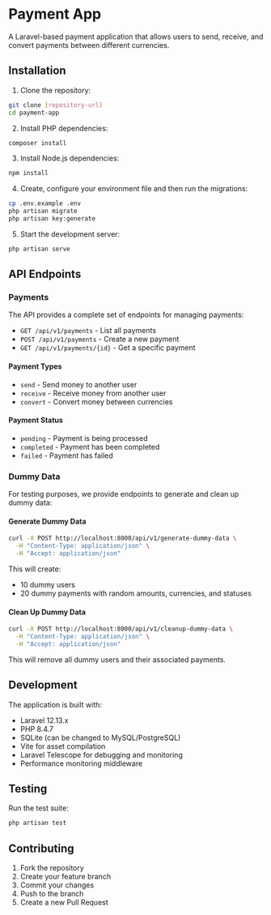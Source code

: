 # Payment App

A Laravel-based payment application that allows users to send, receive, and convert payments between different currencies.

## Installation

1. Clone the repository:

```bash
git clone [repository-url]
cd payment-app
```

2. Install PHP dependencies:

```bash
composer install
```

3. Install Node.js dependencies:

```bash
npm install
```

4. Create, configure your environment file and then run the migrations:

```bash
cp .env.example .env
php artisan migrate
php artisan key:generate
```

5. Start the development server:

```bash
php artisan serve
```

## API Endpoints

### Payments

The API provides a complete set of endpoints for managing payments:

- `GET /api/v1/payments` - List all payments
- `POST /api/v1/payments` - Create a new payment
- `GET /api/v1/payments/{id}` - Get a specific payment

#### Payment Types

- `send` - Send money to another user
- `receive` - Receive money from another user
- `convert` - Convert money between currencies

#### Payment Status

- `pending` - Payment is being processed
- `completed` - Payment has been completed
- `failed` - Payment has failed

### Dummy Data

For testing purposes, we provide endpoints to generate and clean up dummy data:

#### Generate Dummy Data

```bash
curl -X POST http://localhost:8000/api/v1/generate-dummy-data \
  -H "Content-Type: application/json" \
  -H "Accept: application/json"
```

This will create:

- 10 dummy users
- 20 dummy payments with random amounts, currencies, and statuses

#### Clean Up Dummy Data

```bash
curl -X POST http://localhost:8000/api/v1/cleanup-dummy-data \
  -H "Content-Type: application/json" \
  -H "Accept: application/json"
```

This will remove all dummy users and their associated payments.

## Development

The application is built with:

- Laravel 12.13.x
- PHP 8.4.7
- SQLite (can be changed to MySQL/PostgreSQL)
- Vite for asset compilation
- Laravel Telescope for debugging and monitoring
- Performance monitoring middleware

## Testing

Run the test suite:

```bash
php artisan test
```

## Contributing

1. Fork the repository
2. Create your feature branch
3. Commit your changes
4. Push to the branch
5. Create a new Pull Request
